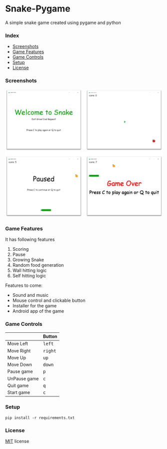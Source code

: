# Snake-Pygame
A simple snake game created using pygame and python

### Index
- [Screenshots](#screenshot)
- [Game Features](#feature)
- [Game Controls](#controls)
- [Setup](#setup)
- [License](#license)

### <a name="screenshot"></a>Screenshots

![screenshots](doc/screenshot.png)

### <a name="feature"></a>Game Features
It has following features
1. Scoring
2. Pause
3. Growing Snake 
4. Random food generation
5. Wall hitting logic
6. Self hitting logic

Features to come:
- Sound and music
- Mouse control and clickable button
- Installer for the game
- Android app of the game

### <a name="controls"></a>Game Controls

|              | Button              |
|--------------|---------------------|
| Move Left    | <kbd>left</kbd>     |
| Move Right   | <kbd>right</kbd>    |
| Move Up      | <kbd>up</kbd>       |
| Move Down    | <kbd>down</kbd>     |
| Pause game   | <kbd>p</kbd>        |
| UnPause game | <kbd>c</kbd>        |
| Quit game    | <kbd>q</kbd>        |
| Start game   | <kbd>c</kbd>        |

### <a name="setup"></a>Setup 

````
pip install -r requirements.txt
````

### <a name="license"></a>License
[MIT](LICENSE) license